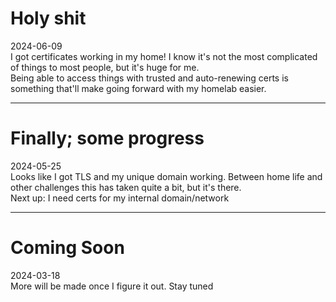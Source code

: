 # Holy shit

2024-06-09 <br>
I got certificates working in my home! I know it's not the most complicated of things to most people, but it's huge for me. <br>
Being able to access things with trusted and auto-renewing certs is something that'll make going forward with my homelab easier.

------------------------------


# Finally; some progress

2024-05-25 <br>
Looks like I got TLS and my unique domain working. Between home life and other challenges this has taken quite a bit, but it's there. 
<br>
Next up: I need certs for my internal domain/network

------------------------------


# Coming Soon

2024-03-18<br>
More will be made once I figure it out. Stay tuned
